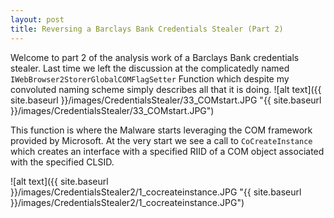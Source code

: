 ```yaml
---
layout: post
title: Reversing a Barclays Bank Credentials Stealer (Part 2)
---
```


Welcome to part 2 of the analysis work of a Barclays Bank credentials stealer. Last time we left the discussion at the complicatedly named `IWebBrowser2StorerGlobalCOMFlagSetter` Function which despite my convoluted naming scheme simply describes all that it is doing.
![alt text]({{ site.baseurl }}/images/CredentialsStealer/33_COMstart.JPG "{{ site.baseurl }}/images/CredentialsStealer/33_COMstart.JPG")

This function is where the Malware starts leveraging the COM framework provided by Microsoft. At the very start we see a call to `CoCreateInstance` which creates an interface with a specified RIID of a COM object associated with the specified CLSID.

![alt text]({{ site.baseurl }}/images/CredentialsStealer2/1_cocreateinstance.JPG "{{ site.baseurl }}/images/CredentialsStealer2/1_cocreateinstance.JPG")



